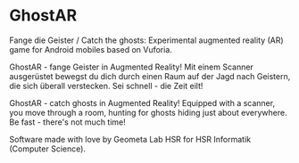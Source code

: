 # GhostAR

Fange die Geister / Catch the ghosts: Experimental augmented reality (AR) game for Android mobiles based on Vuforia.

GhostAR - fange Geister in Augmented Reality! Mit einem Scanner ausgerüstet bewegst du dich durch einen Raum auf der Jagd nach Geistern, die sich überall verstecken. Sei schnell - die Zeit eilt!

GhostAR - catch ghosts in Augmented Reality! Equipped with a scanner, you move through a room, hunting for ghosts hiding just about everywhere. Be fast - there's not much time!

Software made with love by Geometa Lab HSR for HSR Informatik (Computer Science).
